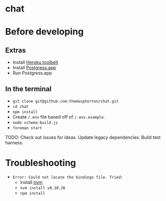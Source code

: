 chat
====

# Before developing
## Extras
* Install [Heroku toolbelt](https://toolbelt.heroku.com/)
* Install [Postgress.app](http://postgresapp.com/)
* Run Postgress.app

## In the terminal
* `git clone git@github.com:thomasphorton/chat.git`
* `cd chat`
* `npm install`
* Create `/.env` file based off of `/.env.example`.
* `node schema-build.js`
* `foreman start`

TODO:
Check out issues for ideas.
Update legacy dependencies.
Build test harness.

# Troubleshooting
* `Error: Could not locate the bindings file. Tried:`
  - install [nvm](https://github.com/creationix/nvm)
  - `nvm install v0.10.26`
  - `npm install`
